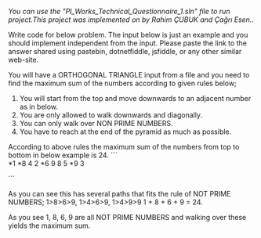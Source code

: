 _You can use the "PI_Works_Technical_Questionnaire_1.sln" file to run project.This project was implemented 
on by Rahim ÇUBUK and Çağrı Esen.._

Write code for below problem. The input below is just an example and you should implement independent from the
input. Please paste the link to the answer shared using pastebin, dotnetfiddle, jsfiddle, or any other similar
web-site.

You will have a ORTHOGONAL TRIANGLE input from a file and you need to find the maximum sum of the numbers according
to given rules below;

1. You will start from the top and move downwards to an adjacent number as in below.
2. You are only allowed to walk downwards and diagonally.
3. You can only walk over NON PRIME NUMBERS.
4. You have to reach at the end of the pyramid as much as possible.

According to above rules the maximum sum of the numbers from top to bottom in below example is 24.
´´´    
      *1 
     *8 4
    2 *6 9
   8 5 *9 3  
   
´´´
   
As you can see this has several paths that fits the rule of NOT PRIME NUMBERS; 1>8>6>9, 1>4>6>9, 1>4>9>9
1 + 8 + 6 + 9 = 24.  

As you see 1, 8, 6, 9 are all NOT PRIME NUMBERS and walking over these yields the maximum sum.
